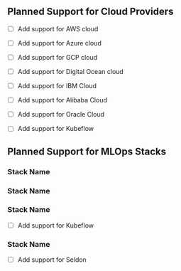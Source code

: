 ## Planned Support for Cloud Providers

- [ ] Add support for AWS cloud
- [ ] Add support for Azure cloud
- [ ] Add support for GCP cloud
- [ ] Add support for Digital Ocean cloud
- [ ] Add support for IBM Cloud
- [ ] Add support for Alibaba Cloud
- [ ] Add support for Oracle Cloud
- [ ] Add support for Kubeflow


## Planned Support for MLOps Stacks

### Stack Name

### Stack Name

### Stack Name

- [ ] Add support for Kubeflow

### Stack Name

- [ ] Add support for Seldon
